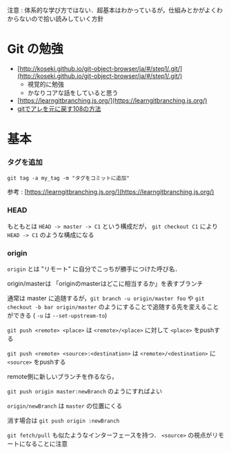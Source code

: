 
注意 : 体系的な学び方ではない．超基本はわかっているが，仕組みとかがよくわからないので拾い読みしていく方針

# Git の勉強

- [http://koseki.github.io/git-object-browser/ja/#/step1/.git/](http://koseki.github.io/git-object-browser/ja/#/step1/.git/)
  - 視覚的に勉強
  - かなりコアな話をしていると思う
- [https://learngitbranching.js.org/](https://learngitbranching.js.org/)
- [gitでアレを元に戻す108の方法](http://labs.timedia.co.jp/2011/08/git-undo-999.html)



# 基本

### タグを追加

```
git tag -a my_tag -m "タグをコミットに追加"
```

参考 : [https://learngitbranching.js.org/](https://learngitbranching.js.org/)

### HEAD

もともとは `HEAD -> master -> C1` という構成だが，
`git checkout C1` により `HEAD -> C1` のような構成になる

### origin

`origin` とは "リモート" に自分でこっちが勝手につけた呼び名．

origin/masterは 「originのmasterはどこに相当するか」を表すブランチ

通常は master に追随するが，`git branch -u origin/master foo` や `git checkout -b bar origin/master` のようにすることで追随する先を変えることができる ( `-u` は `--set-upstream-to`)

`git push <remote> <place>` は `<remote>/<place>` に対して `<place>` をpushする

`git push <remote> <source>:<destination>` は `<remote>/<destination>` に `<source>` をpushする

remote側に新しいブランチを作るなら，

`git push origin master:newBranch` のようにすればよい

`origin/newBranch` は `master` の位置にくる

消す場合は `git push origin :newBranch`

`git fetch/pull` も似たようなインターフェースを持つ．
`<source>` の視点がリモートになることに注意


